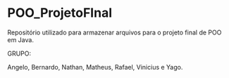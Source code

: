 # POO_ProjetoFInal
Repositório utilizado para armazenar arquivos para o projeto final de POO em Java.


GRUPO:

Angelo, Bernardo, Nathan, Matheus, Rafael, Vinicius e Yago.
